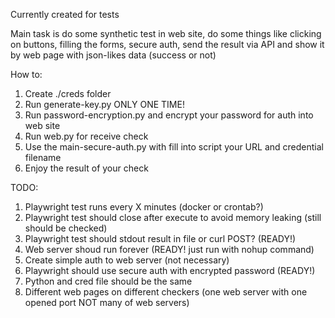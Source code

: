Currently created for tests

Main task is do some synthetic test in web site, do some things like clicking on buttons, filling the forms, secure auth, send the result via API and show it by web page with json-likes data (success or not)

How to:
  1. Create ./creds folder
  2. Run generate-key.py ONLY ONE TIME!
  3. Run password-encryption.py and encrypt your password for auth into web site
  4. Run web.py for receive check 
  4. Use the main-secure-auth.py with fill into script your URL and credential filename
  5. Enjoy the result of your check


TODO:
  1. Playwright test runs every X minutes (docker or crontab?)
  2. Playwright test should close after execute to avoid memory leaking (still should be checked)
  3. Playwright test should stdout result in file or curl POST? (READY!)
  4. Web server shoud run forever (READY! just run with nohup command)
  5. Create simple auth to web server (not necessary)
  6. Playwright should use secure auth with encrypted password (READY!)
  7. Python and cred file should be the same
  8. Different web pages on different checkers (one web server with one opened port NOT many of web servers)
